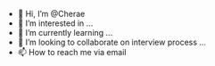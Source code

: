 - 👋 Hi, I’m @Cherae
- 👀 I’m interested in ...
- 🌱 I’m currently learning ...
- 💞️ I’m looking to collaborate on interview process ...
- 📫 How to reach me via email

<!---
Cherae/Cherae is a ✨ special ✨ repository because its `README.md` (this file) appears on your GitHub profile.
You can click the Preview link to take a look at your changes.
--->
